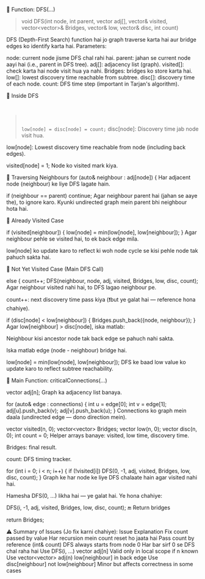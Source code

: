 🔷 Function: DFS(...)
>void DFS(int node, int parent, vector<int> adj[], vector<bool>& visited, vector<vector<int>>& Bridges, vector<int>& low, vector<int>& disc, int count)</code>

DFS (Depth-First Search) function hai jo graph traverse karta hai aur bridge edges ko identify karta hai. Parameters:

node: current node jisme DFS chal rahi hai.
parent: jahan se current node aayi hai (i.e., parent in DFS tree).
adj[]: adjacency list (graph).
visited[]: check karta hai node visit hua ya nahi.
Bridges: bridges ko store karta hai.
low[]: lowest discovery time reachable from subtree.
disc[]: discovery time of each node.
count: DFS time step (important in Tarjan's algorithm).

🔹 Inside DFS
<code>
>low[node] = disc[node] = count;</code>
disc[node]: Discovery time jab node visit hua.

low[node]: Lowest discovery time reachable from node (including back edges).

visited[node] = 1;
Node ko visited mark kiya.

🔁 Traversing Neighbours
for (auto& neighbour : adj[node]) {
Har adjacent node (neighbour) ke liye DFS lagate hain.

if (neighbour == parent) continue;
Agar neighbour parent hai (jahan se aaye the), to ignore karo. Kyunki undirected graph mein parent bhi neighbour hota hai.

🔄 Already Visited Case

if (visited[neighbour]) {
    low[node] = min(low[node], low[neighbour]);
}
Agar neighbour pehle se visited hai, to ek back edge mila.

low[node] ko update karo to reflect ki woh node cycle se kisi pehle node tak pahuch sakta hai.

🔄 Not Yet Visited Case (Main DFS Call)

else {
    count++;
    DFS(neighbour, node, adj, visited, Bridges, low, disc, count);
Agar neighbour visited nahi hai, to DFS lagao neighbour pe.

count++: next discovery time pass kiya (❗but ye galat hai ― reference hona chahiye).


if (disc[node] < low[neighbour]) {
    Bridges.push_back({node, neighbour});
}
Agar low[neighbour] > disc[node], iska matlab:

Neighbour kisi ancestor node tak back edge se pahuch nahi sakta.

Iska matlab edge (node - neighbour) bridge hai.


low[node] = min(low[node], low[neighbour]);
DFS ke baad low value ko update karo to reflect subtree reachability.

🔷 Main Function: criticalConnections(...)

vector<int> adj[n];
Graph ka adjacency list banaya.


for (auto& edge : connections) {
    int u = edge[0];
    int v = edge[1];
    adj[u].push_back(v);
    adj[v].push_back(u);
}
Connections ko graph mein daala (undirected edge ― dono direction mein).

vector<bool> visited(n, 0);
vector<vector<int>> Bridges;
vector<int> low(n, 0);
vector<int> disc(n, 0);
int count = 0;
Helper arrays banaye: visited, low time, discovery time.

Bridges: final result.

count: DFS timing tracker.


for (int i = 0; i < n; i++) {
    if (!visited[i])
        DFS(0, -1, adj, visited, Bridges, low, disc, count);
}
Graph ke har node ke liye DFS chalaate hain agar visited nahi hai.

Hamesha DFS(0, ...) likha hai ― ye galat hai. Ye hona chahiye:

DFS(i, -1, adj, visited, Bridges, low, disc, count);
🔚 Return bridges

return Bridges;

⚠️ Summary of Issues (Jo fix karni chahiye):
Issue	Explanation	Fix
count passed by value	Har recursion mein count reset ho jaata hai	Pass count by reference (int& count)
DFS always starts from node 0	Har bar sirf 0 se DFS chal raha hai	Use DFS(i, ...)
vector<int> adj[n]	Valid only in local scope if n known	Use vector<vector<int>> adj(n)
low[neighbour] in back edge	Use disc[neighbour] not low[neighbour]	Minor but affects correctness in some cases

